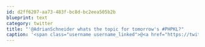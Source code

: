 ```yaml
---
id: d2ff6207-aa73-483f-bc8d-bc2eea505b2b
blueprint: text
category: twitter
title: "'@AdrianSchneider whats the topic for tomorrow's #PHPKL?"
caption: '<span class="username username_linked">@<a href="https://twitter.com/AdrianSchneider" title="Adrian Schneider">AdrianSchneider</a></span> whats the topic for tomorrow''s <span class="hashtag hashtag_local">#<a href="http://tweettemp.darylchymko.ca/?tag=phpkl">PHPKL</a>?'
---
```

